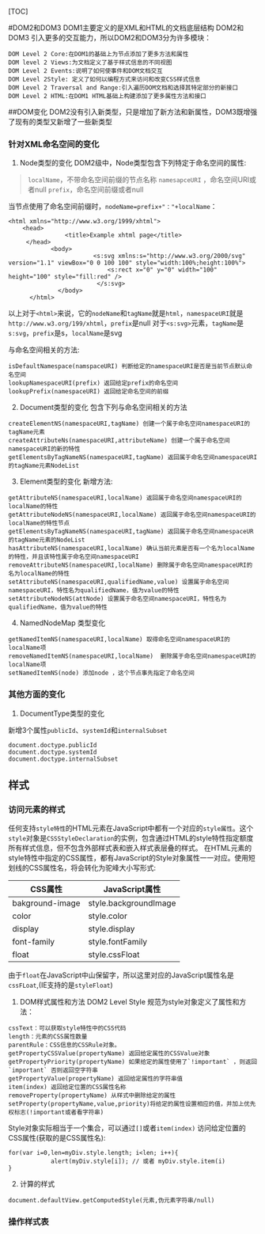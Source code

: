 [TOC]


#DOM2和DOM3
DOM1主要定义的是XML和HTML的文档底层结构
DOM2和DOM3 引入更多的交互能力，所以DOM2和DOM3分为许多模块：

```
DOM Level 2 Core:在DOM1的基础上为节点添加了更多方法和属性
DOM level 2 Views:为文档定义了基于样式信息的不同视图
DOM Level 2 Events:说明了如何使事件和DOM文档交互
DOM Level 2Style: 定义了如何以编程方式来访问和改变CSS样式信息
DOM Level 2 Traversal and Range:引入遍历DOM文档和选择其特定部分的新接口
DOM Level 2 HTML:在DOM1 HTML基础上构建添加了更多属性方法和接口
```


##DOM变化
DOM2没有引入新类型，只是增加了新方法和新属性，DOM3既增强了现有的类型又新增了一些新类型

### 针对XML命名空间的变化
1. Node类型的变化
DOM2级中，Node类型包含下列特定于命名空间的属性:

>`localName`，不带命名空间前缀的节点名称
   `namesapceURI` ，命名空间URI或者null
    `prefix`，命名空间前缀或者null

当节点使用了命名空间前缀时，`nodeName=prefix+"："+localName`：
```
<html xmlns="http://www.w3.org/1999/xhtml">
    <head>
                <title>Example xhtml page</title>
     </head>
            <body>
                        <s:svg xmlns:s="http://www.w3.org/2000/svg" version="1.1" viewBox="0 0 100 100" style="width:100%;height:100%">
                            <s:rect x="0" y="0" width="100" height="100" style="fill:red" />
                         </s:svg>
              </body> 
      </html>                                
```   
以上对于`<html>`来说，它的`nodeName`和`tagName`就是`html`，`namespaceURI`就是`http://www.w3.org/199/xhtml`，`prefix`是null
对于`<s:svg>`元素，`tagName`是`s:svg`，`prefix`是s，`localName`是svg

与命名空间相关的方法:
```
isDefaultNamespace(namspaceURI) 判断给定的namespaceURI是否是当前节点默认命名空间
lookupNamespaceURI(prefix) 返回给定prefix的命名空间
lookupPrefix(namespaceURI) 返回给定命名空间的前缀
```

2. Document类型的变化
包含下列与命名空间相关的方法
```
createElementNS(namespaceURI,tagName) 创建一个属于命名空间namespaceURI的tagName元素
createAttributeNs(namespaceURI,attributeName) 创建一个属于命名空间namespaceURI的新的特性
getElementsByTagNameNS(namespaceURI,tagName) 返回属于命名空间namespaceURI的tagName元素NodeList
```

3. Element类型的变化
新增方法:
```
getAttributeNS(namespaceURI,localName) 返回属于命名空间namespaceURI的localName的特性
getAttributeNodeNS(namespaceURI,localName) 返回属于命名空间namespaceURI的localName的特性节点
getElementsByTagNameNS(namespaceURI,tagName) 返回属于命名空间namespaceUR的tagName元素的NodeList
hasAttributeNS(namespaceURI,localName) 确认当前元素是否有一个名为localName的特性，并且该特性属于命名空间namespaceURI
removeAttributeNS(namespaceURI,localName) 删除属于命名空间namespaceURI的名为localName的特性
setAttributeNS(namespaceURI,qualifiedName,value) 设置属于命名空间namespaceURI，特性名为qualifiedName，值为value的特性
setAttributeNodeNS(attNode) 设置属于命名空间namespaceURI，特性名为qualifiedName，值为value的特性
```

4. NamedNodeMap 类型变化
```
getNamedItemNS(namespaceURI,localName) 取得命名空间namespaceURI的localName项
removeNamedItemNS(namespaceURI,localName)  删除属于命名空间namespaceURI的localName项
setNamedItemNS(node) 添加node ，这个节点事先指定了命名空间
```

### 其他方面的变化
1. DocumentType类型的变化

新增3个属性`publicId`、`systemId`和`internalSubset`
```
document.doctype.publicId
document.doctype.systemId
document.doctype.internalSubset
```


## 样式

### 访问元素的样式

任何支持`style特性`的HTML元素在JavaScript中都有一个对应的`style属性`。这个`style`对象是`CSSStyleDeclaration`的实例，包含通过HTML的style特性指定额度所有样式信息，但不包含外部样式表和嵌入样式表层叠的样式。
在HTML元素的style特性中指定的CSS属性，都有JavaScript的Style对象属性一一对应。使用短划线的CSS属性名，将会转化为驼峰大小写形式:

| CSS属性 |  JavaScript属性 |
| - | - |
| bakground-image | style.backgroundImage |
| color | style.color |
| display | style.display |
| font-family | style.fontFamily |
| float | style.cssFloat |

由于`float`在JavaScript中山保留字，所以这里对应的JavaScript属性名是`cssFLoat`,(IE支持的是`styleFloat`)

1. DOM样式属性和方法
DOM2 Level Style 规范为style对象定义了属性和方法：
```
cssText：可以获取style特性中的CSS代码
length：元素的CSS属性数量
parentRule：CSS信息的CSSRule对象。
getPropertyCSSValue(propertyName) 返回给定属性的CSSValue对象
getPropertyPriority(propertyName) 如果给定的属性使用了`!important` ，则返回`important` 否则返回空字符串
getPropertyValue(propertyName) 返回给定属性的字符串值
item(index) 返回给定位置的CSS属性名称
removeProperty(propertyName) 从样式中删除给定的属性
setProperty(propertyName,value,priority)将给定的属性设置相应的值，并加上优先权标志(!important或者看字符串)
```
Style对象实际相当于一个集合，可以通过`[]`或者`item(index)` 访问给定位置的CSS属性(获取的是CSS属性名):

```
for(var i=0,len=myDiv.style.length; i<len; i++){
            alert(myDiv.style[i]); // 或者 myDiv.style.item(i)
}
```

2. 计算的样式


```
document.defaultView.getComputedStyle(元素,伪元素字符串/null)

```


### 操作样式表



